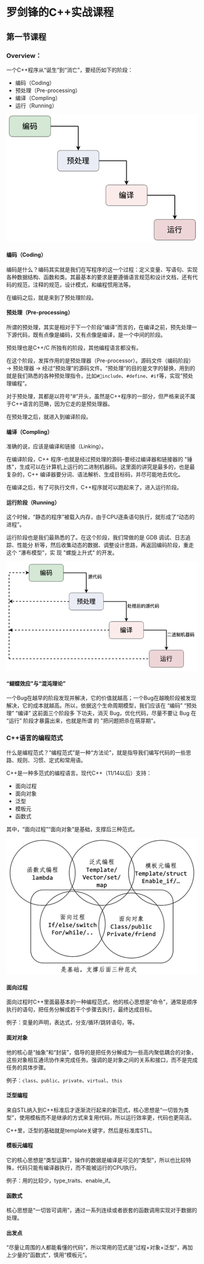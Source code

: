 # 罗剑锋的C++实战课程

## 第一节课程

### Overview：

一个C++程序从“诞生”到“消亡”，要经历如下的阶段：

- 编码（Coding）
- 预处理（Pre-processing）
- 编译（Compling）
- 运行（Running）

![](image/image.png)

#### 编码（Coding）

编码是什么？编码其实就是我们在写程序的这一个过程：定义变量、写语句、实现各种数据结构、函数和类。其最基本的要求是要遵循语言规范和设计文档，还有代码的规范，注释的规范，设计模式，和编程惯用法等。

在编码之后，就是来到了预处理阶段。

#### 预处理（Pre-processing）

所谓的预处理，其实是相对于下一个阶段“编译”而言的，在编译之前，预先处理一下源代码，既有点像是编码，又有点像是编译，是一个中间的阶段。

预处理也是C++/C 所独有的阶段，其他编程语言都没有。

在这个阶段，发挥作用的是预处理器（Pre-processor）。源码文件（编码阶段）→ 预处理器 → 经过“预处理”的源码文件。“预处理”的目的是文字的替换，用到的就是我们熟悉的各种预处理指令，比如`#include`、`#define`、`#if`等，实现“预处理编程”。

对于预处理，其都是以符号“#”开头，虽然是C++程序的一部分，但严格来说不属于C++语言的范畴，因为它走的是预处理器。

在预处理之后，就进入到编译阶段。

#### 编译（Compling）

准确的说，应该是编译和链接（Linking）。

在编译阶段，C++ 程序-也就是经过预处理的源码-要经过编译器和链接器的 "锤炼"，生成可以在计算机上运行的二进制机器码。这里面的讲究是最多的，也是最复杂的，C++ 编译器要分词、语法解析、生成目标码，并尽可能地去优化。

在编译之后，有了可执行文件，C++程序就可以跑起来了，进入运行阶段。

#### 运行阶段（Running）

这个时候，“静态的程序”被载入内存，由于CPU逐条语句执行，就形成了“动态的进程”。

运行阶段也是我们最熟悉的了。在这个阶段，我们常做的是 GDB 调试、日志追踪、性能分 析等，然后收集动态的数据、调整设计思路，再返回编码阶段，重走这个 “瀑布模型”，实 现 "螺旋上升式" 的开发。

![](image/image_1.png)

#### “蝴蝶效应”与“混沌理论”

一个Bug在越早的阶段发现并解决，它的价值就越高；一个Bug在越晚阶段被发现解决，它的成本就越高。所以，依据这个生命周期模型，我们应该在 “编码” “预处理” “编译” 这前面三个阶段多 下功夫，消灭 Bug，优化代码，尽量不要让 Bug 在 “运行” 阶段才暴露出来，也就是所谓 的 "把问题把杀在萌芽期"。

### C++语言的编程范式

什么是编程范式？“编程范式”是一种“方法论”，就是指导我们编写代码的一些思路、规则、习惯、定式和常用语。

C++是一种多范式的编程语言。现代C++（11/14以后）支持：

- 面向过程
- 面向对象
- 泛型
- 模板元
- 函数式

其中，“面向过程”“面向对象”是基础，支撑后三种范式。

![](image/image_2.png)

#### 面向过程

面向过程时C++里面最基本的一种编程范式，他的核心思想是“命令”，通常是顺序执行的语句，把任务分解成若干个步骤去执行，最终达成目标。

例子：变量的声明，表达式，分支/循环/跳转语句，等。

#### 面对对象

他的核心是“抽象”和“封装”，倡导的是把任务分解成为一些高内聚低耦合的对象，这些对象相互通讯协作来完成任务。强调的是对象之间的关系和接口，而不是完成任务的具体步骤。

例子：`class`、`public`、`private`、`virtual`、`this`

#### 泛型编程

来自STL纳入到C++标准后才逐渐流行起来的新范式，核心思想是“一切皆为类型”，使用模板而不是继承的方式来复用代码，所以运行效率更，代码也更简洁。

C++里，泛型的基础就是template关键字，然后是标准库STL。

#### 模板元编程

它的核心思想是“类型运算”，操作的数据是编译是可见的“类型”，所以也比较特殊，代码只能有编译器执行，而不能被运行的CPU执行。

例子：用的比较少，type_traits、enable_if。

#### 函数式

核心思想是“一切皆可调用”，通过一系列连续或者嵌套的函数调用实现对于数据的处理。

#### 出发点

“尽量让周围的人都能看懂的代码”，所以常用的范式是“过程+对象+泛型”，再加上少量的“函数式”，慎用“模板元”。

